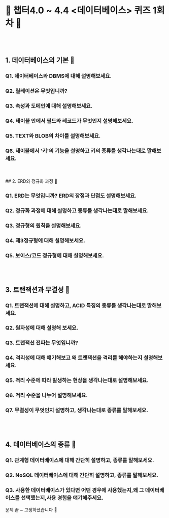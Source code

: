 # 🧢 챕터4.0 ~ 4.4 <데이터베이스> 퀴즈 1회차 🧢

<br/>
<br/>

## 1. 데이터베이스의 기본 🍑

### Q1. 데이터베이스와 DBMS에 대해 설명해보세요.

### Q2. 릴레이션은 무엇입니까?

### Q3. 속성과 도메인에 대해 설명해보세요.

### Q4. 테이블 안에서 필드와 레코드가 무엇인지 설명해보세요.

### Q5. TEXT와 BLOB의 차이를 설명해보세요.

### Q6. 테이블에서 '키'의 기능을 설명하고 키의 종류를 생각나는대로 말해보세요.

<br/>
<br/>
## 2. ERD와 정규화 과정 🍑

### Q1. ERD는 무엇입니까? ERD의 장점과 단점도 설명해보세요.

### Q2. 정규화 과정에 대해 설명하고 종류를 생각나는대로 말해보세요.

### Q3. 정규형의 원칙을 설명해보세요.

### Q4. 제3정규형에 대해 설명해보세요.

### Q5. 보이스/코드 정규형에 대해 설명해보세요.

<br/>
<br/>

## 3. 트랜잭션과 무결성 🍑

### Q1. 트랜잭션에 대해 설명하고, ACID 특징의 종류를 생각나는대로 말해보세요.

### Q2. 원자성에 대해 설명해 보세요.

### Q3. 트랜잭션 전파는 무엇입니까?

### Q4. 격리성에 대해 얘기해보고 왜 트랜잭션을 격리를 해야하는지 설명해보세요.

### Q5. 격리 수준에 따라 발생하는 현상을 생각나는대로 설명해보세요.

### Q6. 격리 수준을 나누어 설명해보세요.

### Q7. 무결성이 무엇인지 설명하고, 생각나는대로 종류를 말해보세요.

<br/>
<br/>

## 4. 데이터베이스의 종류 🍑

### Q1. 관계형 데이터베이스에 대해 간단히 설명하고, 종류를 말해보세요.

### Q2. NoSQL 데이터베이스에 대해 간단히 설명하고, 종류를 말해보세요.

### Q3. 사용한 데이터베이스가 있다면 어떤 경우에 사용했는지,왜 그 데이터베이스를 선택했는지,사용 경험을 얘기해주세요.

문제 끝 ~ 고생하셨습니다 🥳
